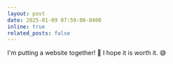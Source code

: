```yaml
---
layout: post
date: 2025-01-09 07:59:00-0400
inline: true
related_posts: false
---
```


I'm putting a website together! :rocket: I hope it is worth it. :sweat_smile:
